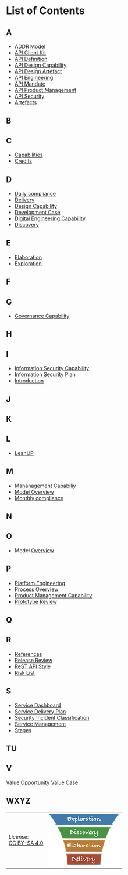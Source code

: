 # List of Contents

## A

- [ADDR Model](/LeanUP/References/addr.md)
- [API Client Kit](/LeanUP/Artefacts/client-kit.md)
- [API Definition](/LeanUP/api.md)
- [API Design Capability](/LeanUP/Capabilities/design.md)
- [API Design Artefact](/LeanUP/Artefacts/api-design.md)
- [API Engineering](/LeanUP/Capabilities/engineering.md)
- [API Mandate](/LeanUP/References/api-mandate.md)
- [API Product Management](/LeanUP/Capabilities/product-mgt.md)
- [API Security](/LeanUP/Capabilities/security.md)
- [Artefacts](/LeanUP/Artefacts/overview.md)

## B

## C

- [Capabilities](/LeanUP/Capabilities/overview.md)
- [Credits](/LeanUP/credits.md)

## D

- [Daily compliance](/LeanUP/Artefacts/dailyCompliance.md)
- [Delivery](/LeanUP/Stages/delivery.md)
- [Design Capability](/LeanUP/Capabilities/design.md)
- [Development Case](/LeanUP/Artefacts/dev-case.md)
- [Digital Engineering Capability](/LeanUP/Capabilities/engineering.md)
- [Discovery](/LeanUP/Stages/discovery.md)

## E

- [Elaboration](/LeanUP/Stages/elaboration.md)
- [Exploration](/LeanUP/Stages/exploration.md)

## F

## G

- [Governance Capability](/LeanUP/Capabilities/governance.md)

## H

## I

- [Information Security Capability](/LeanUP/Capabilities/security.md)
- [Information Security Plan](/LeanUP/Artefacts/sec-plan)
- [Introduction](/LeanUP/index.md)

## J

## K

## L

- [LeanUP](/LeanUP/Overview/lup.md)

## M

- [Mananagement Capabiliy](/LeanUP/Capabilities/service-mgt.md)
- [Model Overview](/LeanUP/Overview/leanup.md)
- [Monthly compliance](/LeanUP/Artefacts/monthlyCompliance.md)

## N

## O

- Model [Overview](/LeanUP/Overview/leanup.md)

## P

- [Platform Engineering](/LeanUP/Capabilities/engineering.md)
- [Process Overview](/LeanUP/Overview/lup.md)
- [Product Management Capability](/LeanUP/Capabilities/product-mgt.md)
- [Prototype Review](/LeanUP/Artefacts/pro-review.md)

## Q

## R

- [References](/LeanUP/References/links.md)
- [Release Review](/LeanUP/Artefacts/rel-review)
- [ReST API Style](/LeanUP/References/rest.md)
- [Risk List](/LeanUP/Artefacts/risklist.md)

## S

- [Service Dashboard](/LeanUP/Artefacts/service-dashboard.md)
- [Service Delivery Plan](/LeanUP/Artefacts/serdel-plan.md)
- [Security Incident Classification](/LeanUP/References/sec-incident.md)
- [Service Management](/LeanUP/Capabilities/service-mgt.md)
- [Stages](/LeanUP/Stages/overview.md)

## TU

## V

[Value Opportunity](/LeanUP/Artefacts/val-oppo.md)
[Value Case](/LeanUP/Artefacts/val-case.md)

## WXYZ

| | |
| - | - |
| *License*:</BR>[CC BY-SA 4.0](https://creativecommons.org/licenses/by-sa/4.0/deed.en) | [![LeanUP Logo](/LeanUP/images/leanupLogo-s.png)][nav] |

[nav]: /Overview/leanup.md
